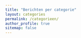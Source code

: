 ```yaml
---
title: "Berichten per categorie"
layout: categories
permalink: /categorieen/
author_profile: true
sitemap: false
---
```


